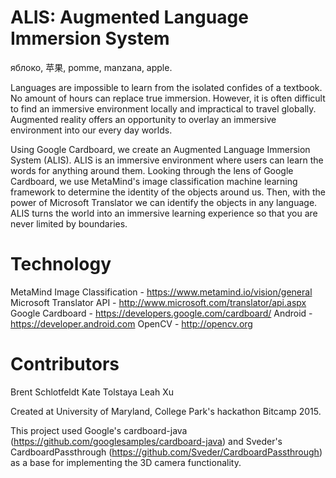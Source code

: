 ALIS: Augmented Language Immersion System
==

яблоко, 苹果, pomme, manzana, apple.

Languages are impossible to learn from the isolated confides of a textbook. No amount of hours can replace true immersion. However, it is often difficult to find an immersive environment locally and impractical to travel globally. Augmented reality offers an opportunity to overlay an immersive environment into our every day worlds.

Using Google Cardboard, we create an Augmented Language Immersion System (ALIS). ALIS is an immersive environment where users can learn the words for anything around them. Looking through the lens of Google Cardboard, we use MetaMind's image classification machine learning framework to determine the identity of the objects around us. Then, with the power of Microsoft Translator we can identify the objects in any language. ALIS turns the world into an immersive learning experience so that you are never limited by boundaries.

# Technology 

MetaMind Image Classification - https://www.metamind.io/vision/general
Microsoft Translator API - http://www.microsoft.com/translator/api.aspx
Google Cardboard - https://developers.google.com/cardboard/
Android - https://developer.android.com
OpenCV - http://opencv.org

# Contributors 
Brent Schlotfeldt 
Kate Tolstaya 
Leah Xu

Created at University of Maryland, College Park's hackathon Bitcamp 2015. 

This project used Google's cardboard-java (https://github.com/googlesamples/cardboard-java) and Sveder's CardboardPassthrough (https://github.com/Sveder/CardboardPassthrough) as a base for implementing the 3D camera functionality. 
